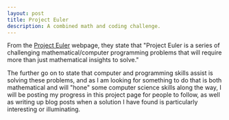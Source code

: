 ```yaml
---
layout: post
title: Project Euler
description: A combined math and coding challenge.
---
```


From the [Project Euler](https://projecteuler.net/) webpage, they state that "Project Euler is a series of challenging mathematical/computer programming problems that will require more than just mathematical insights to solve."

The further go on to state that computer and programming skills assist is solving these problems, and as I am looking for something to do that is both mathematical and will "hone" some computer science skills along the way, I will be posting my progress in this project page for people to follow, as well as writing up blog posts when a solution I have found is particularly interesting or illuminating. 